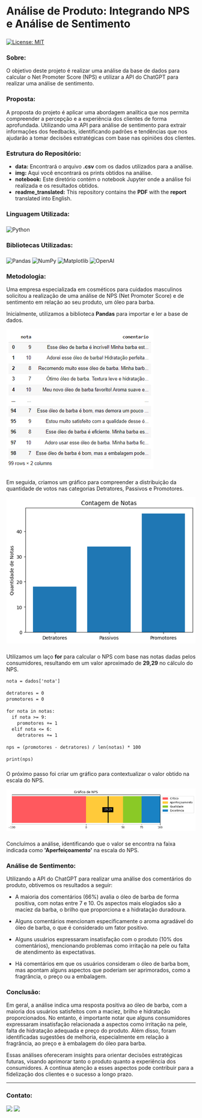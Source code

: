 # Análise de Produto: Integrando NPS e Análise de Sentimento

###
[![License: MIT](https://img.shields.io/badge/License-MIT-black.svg)](https://opensource.org/licenses/MIT) 

### Sobre:

O objetivo deste projeto é realizar uma análise da base de dados para calcular o Net Promoter Score (NPS) e utilizar a API do ChatGPT para realizar uma análise de sentimento.

### Proposta:

A proposta do projeto é aplicar uma abordagem analítica que nos permita compreender a percepção e a experiência dos clientes de forma aprofundada. Utilizando uma API para análise de sentimento para extrair informações dos feedbacks, identificando padrões e tendências que nos ajudarão a tomar decisões estratégicas com base nas opiniões dos clientes.

### Estrutura do Repositório:
- <strong>data:</strong> Encontrará o arquivo **.csv** com os dados utilizados para a análise.
- <strong>img:</strong> Aqui você encontrará os prints obtidos na análise.
- <strong>notebook:</strong> Este diretório contém o notebook Jupyter onde a análise foi realizada e os resultados obtidos.
- <strong>readme_translated:</strong> This repository contains the **PDF** with the **report** translated into English.

### Linguagem Utilizada:
###
![Python](https://img.shields.io/badge/python-3670A0?style=for-the-badge&logo=python&logoColor=white&color=black)

### Bibliotecas Utilizadas:
###
![Pandas](https://img.shields.io/badge/pandas-%23150458.svg?style=for-the-badge&logo=pandas&logoColor=white&color=black) 	![NumPy](https://img.shields.io/badge/numpy-%23013243.svg?style=for-the-badge&logo=numpy&logoColor=white&color=black) ![Matplotlib](https://img.shields.io/badge/Matplotlib-%23ffffff.svg?style=for-the-badge&logo=Matplotlib&logoColor=white&color=black) ![OpenAI](https://img.shields.io/badge/OpenAI-%233F4F75.svg?style=for-the-badge&logoColor=white&color=black)

### Metodologia:

Uma empresa especializada em cosméticos para cuidados masculinos solicitou a realização de uma análise de NPS (Net Promoter Score) e de sentimento em relação ao seu produto, um óleo para barba.

Inicialmente, utilizamos a biblioteca **Pandas** para importar e ler a base de dados.

<img src="/img/dados.png">

###
Em seguida, criamos um gráfico para compreender a distribuição da quantidade de votos nas categorias Detratores, Passivos e Promotores.

<img src="/img/grafico_notas.png">

###
Utilizamos um laço **for** para calcular o NPS com base nas notas dadas pelos consumidores, resultando em um valor aproximado de **29,29** no cálculo do NPS.

```
nota = dados['nota']

detratores = 0
promotores = 0

for nota in notas:
  if nota >= 9:
    promotores += 1
  elif nota <= 6:
    detratores += 1

nps = (promotores - detratores) / len(notas) * 100

print(nps)
```

###
O próximo passo foi criar um gráfico para contextualizar o valor obtido na escala do NPS.

<img src="/img/grafico_nps.png">

###
Concluímos a análise, identificando que o valor se encontra na faixa indicada como **'Aperfeiçoamento'** na escala do NPS.

### Análise de Sentimento:

Utilizando a API do ChatGPT para realizar uma análise dos comentários do produto, obtivemos os resultados a seguir:

- A maioria dos comentários (66%) avalia o óleo de barba de forma positiva, com notas entre 7 e 10. Os aspectos mais elogiados são a maciez da barba, o brilho que proporciona e a hidratação duradoura.

- Alguns comentários mencionam especificamente o aroma agradável do óleo de barba, o que é considerado um fator positivo.

- Alguns usuários expressaram insatisfação com o produto (10% dos comentários), mencionando problemas como irritação na pele ou falta de atendimento às expectativas.

- Há comentários em que os usuários consideram o óleo de barba bom, mas apontam alguns aspectos que poderiam ser aprimorados, como a fragrância, o preço ou a embalagem.

### Conclusão:

Em geral, a análise indica uma resposta positiva ao óleo de barba, com a maioria dos usuários satisfeitos com a maciez, brilho e hidratação proporcionados. No entanto, é importante notar que alguns consumidores expressaram insatisfação relacionada a aspectos como irritação na pele, falta de hidratação adequada e preço do produto. Além disso, foram identificadas sugestões de melhoria, especialmente em relação à fragrância, ao preço e à embalagem do óleo para barba.

Essas análises ofereceram insights para orientar decisões estratégicas futuras, visando aprimorar tanto o produto quanto a experiência dos consumidores. A contínua atenção a esses aspectos pode contribuir para a fidelização dos clientes e o sucesso a longo prazo.

---
### Contato:

<div>
  <a href="https://linkedin.com/in/marcospontesjunior" target="_blank"><img src="https://img.shields.io/badge/linkedin-%230077B5.svg?style=for-the-badge&logo=linkedin&logoColor=white&color=black" target="_blank"></a>  
  <a href = "mailto:marcospntsjunior@gmail.com"><img src="https://img.shields.io/badge/Gmail-D14836?style=for-the-badge&logo=gmail&logoColor=white&color=black" target="_blank"></a>
</div>
